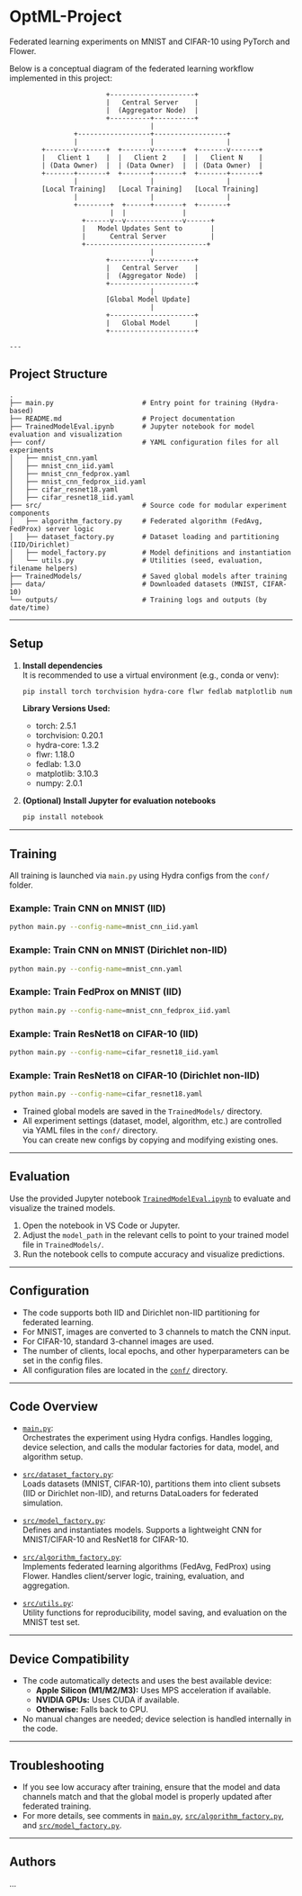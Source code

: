 # OptML-Project

Federated learning experiments on MNIST and CIFAR-10 using PyTorch and Flower.

Below is a conceptual diagram of the federated learning workflow implemented in this project:

```
                        +---------------------+
                        |   Central Server    |
                        |  (Aggregator Node)  |
                        +----------+----------+
                                   |
                +------------------+------------------+
                |                  |                  |
        +-------v-------+  +-------v-------+  +-------v-------+
        |   Client 1    |  |   Client 2    |  |   Client N    |
        | (Data Owner)  |  | (Data Owner)  |  | (Data Owner)  |
        +-------+-------+  +-------+-------+  +-------+-------+
                |                  |                  |
        [Local Training]   [Local Training]   [Local Training]
                |                  |                  |
                +--------+  +------+-------+  +-------+
                         |  |              |
                  +------v--v--------------v------+
                  |   Model Updates Sent to       |
                  |      Central Server           |
                  +------------------------------+
                                   |
                        +----------v----------+
                        |   Central Server    |
                        |  (Aggregator Node)  |
                        +---------------------+
                                   |
                        [Global Model Update]
                                   |
                        +---------------------+
                        |   Global Model      |
                        +---------------------+

---
```

## Project Structure

```
.
├── main.py                      # Entry point for training (Hydra-based)
├── README.md                    # Project documentation
├── TrainedModelEval.ipynb       # Jupyter notebook for model evaluation and visualization
├── conf/                        # YAML configuration files for all experiments
│   ├── mnist_cnn.yaml
│   ├── mnist_cnn_iid.yaml
│   ├── mnist_cnn_fedprox.yaml
│   ├── mnist_cnn_fedprox_iid.yaml
│   ├── cifar_resnet18.yaml
│   ├── cifar_resnet18_iid.yaml
├── src/                         # Source code for modular experiment components
│   ├── algorithm_factory.py     # Federated algorithm (FedAvg, FedProx) server logic
│   ├── dataset_factory.py       # Dataset loading and partitioning (IID/Dirichlet)
│   ├── model_factory.py         # Model definitions and instantiation
│   └── utils.py                 # Utilities (seed, evaluation, filename helpers)
├── TrainedModels/               # Saved global models after training
├── data/                        # Downloaded datasets (MNIST, CIFAR-10)
└── outputs/                     # Training logs and outputs (by date/time)
```

---

## Setup

1. **Install dependencies**  
   It is recommended to use a virtual environment (e.g., conda or venv):

   ```sh
   pip install torch torchvision hydra-core flwr fedlab matplotlib numpy
   ```

   **Library Versions Used:**
   - torch: 2.5.1  
   - torchvision: 0.20.1  
   - hydra-core: 1.3.2  
   - flwr: 1.18.0  
   - fedlab: 1.3.0  
   - matplotlib: 3.10.3  
   - numpy: 2.0.1  

2. **(Optional) Install Jupyter for evaluation notebooks**

   ```sh
   pip install notebook
   ```

---

## Training

All training is launched via `main.py` using Hydra configs from the `conf/` folder.

### Example: Train CNN on MNIST (IID)

```sh
python main.py --config-name=mnist_cnn_iid.yaml
```

### Example: Train CNN on MNIST (Dirichlet non-IID)

```sh
python main.py --config-name=mnist_cnn.yaml
```

### Example: Train FedProx on MNIST (IID)

```sh
python main.py --config-name=mnist_cnn_fedprox_iid.yaml
```

### Example: Train ResNet18 on CIFAR-10 (IID)

```sh
python main.py --config-name=cifar_resnet18_iid.yaml
```

### Example: Train ResNet18 on CIFAR-10 (Dirichlet non-IID)

```sh
python main.py --config-name=cifar_resnet18.yaml
```

- Trained global models are saved in the `TrainedModels/` directory.
- All experiment settings (dataset, model, algorithm, etc.) are controlled via YAML files in the `conf/` directory.  
  You can create new configs by copying and modifying existing ones.

---

## Evaluation

Use the provided Jupyter notebook [`TrainedModelEval.ipynb`](TrainedModelEval.ipynb) to evaluate and visualize the trained models.

1. Open the notebook in VS Code or Jupyter.
2. Adjust the `model_path` in the relevant cells to point to your trained model file in `TrainedModels/`.
3. Run the notebook cells to compute accuracy and visualize predictions.

---

## Configuration

- The code supports both IID and Dirichlet non-IID partitioning for federated learning.
- For MNIST, images are converted to 3 channels to match the CNN input.
- For CIFAR-10, standard 3-channel images are used.
- The number of clients, local epochs, and other hyperparameters can be set in the config files.
- All configuration files are located in the [`conf/`](conf/) directory.

---

## Code Overview

- [`main.py`](main.py):  
  Orchestrates the experiment using Hydra configs. Handles logging, device selection, and calls the modular factories for data, model, and algorithm setup.

- [`src/dataset_factory.py`](src/dataset_factory.py):  
  Loads datasets (MNIST, CIFAR-10), partitions them into client subsets (IID or Dirichlet non-IID), and returns DataLoaders for federated simulation.

- [`src/model_factory.py`](src/model_factory.py):  
  Defines and instantiates models. Supports a lightweight CNN for MNIST/CIFAR-10 and ResNet18 for CIFAR-10.

- [`src/algorithm_factory.py`](src/algorithm_factory.py):  
  Implements federated learning algorithms (FedAvg, FedProx) using Flower. Handles client/server logic, training, evaluation, and aggregation.

- [`src/utils.py`](src/utils.py):  
  Utility functions for reproducibility, model saving, and evaluation on the MNIST test set.

---

## Device Compatibility

- The code automatically detects and uses the best available device:
  - **Apple Silicon (M1/M2/M3):** Uses MPS acceleration if available.
  - **NVIDIA GPUs:** Uses CUDA if available.
  - **Otherwise:** Falls back to CPU.
- No manual changes are needed; device selection is handled internally in the code.

---

## Troubleshooting

- If you see low accuracy after training, ensure that the model and data channels match and that the global model is properly updated after federated training.
- For more details, see comments in [`main.py`](main.py), [`src/algorithm_factory.py`](src/algorithm_factory.py), and [`src/model_factory.py`](src/model_factory.py).

---

## Authors

...